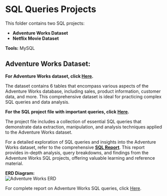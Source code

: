 <h1>SQL Queries Projects</h1>
<p>This folder contains two SQL projects:</p>
<ul>
    <li><strong>Adventure Works Dataset</strong></li>
    <li><strong>Netflix Movie Dataset</strong></li>
</ul>
<p><strong>Tools:</strong> MySQL</p>

<h2>Adventure Works Dataset:</h2>
<p>
    <b>For Adventure Works dataset, click 
    <a href='https://github.com/Priy-Sharma/SQL-Queries/blob/main/adventure%20lookup.zip'>Here</a>.</b>
</p>
<p>The dataset contains 6 tables that encompass various aspects of the Adventure Works database, including sales, product information, customer data, and more. This comprehensive dataset is ideal for practicing complex SQL queries and data analysis.</p>
<p>
    <b>For the SQL project file with important queries, click 
    <a href='https://github.com/Priy-Sharma/SQL-Queries/blob/main/important%20queries.sql'>Here</a>.</b>
</p>
<p>The project file includes a collection of essential SQL queries that demonstrate data extraction, manipulation, and analysis techniques applied to the Adventure Works dataset.</p>

<p>
    For a detailed exploration of SQL queries and insights into the Adventure Works dataset, refer to the comprehensive <b><a href='https://github.com/Priy-Sharma/SQL-Queries/blob/main/SQL_Report.docx'>SQL Report</a></b>. This report provides in-depth analysis, query breakdowns, and findings from the Adventure Works SQL projects, offering valuable learning and reference material.
</p>

<p>
    <b>ERD Diagram:</b><br>
    <img src='https://github.com/Priy-Sharma/SQL-Adventure-Works-Queries/assets/161149109/d247b0d5-2874-4402-9602-6f1f13c21fac' alt='Adventure Works ERD'>
</p>

</body>
    <p>
        For complete report on Adventure Works SQL queries, click 
        <a href='https://github.com/Priy-Sharma/SQL-Queries/blob/main/SQL_Report.docx'>Here</a>.
    </p>
</html>



